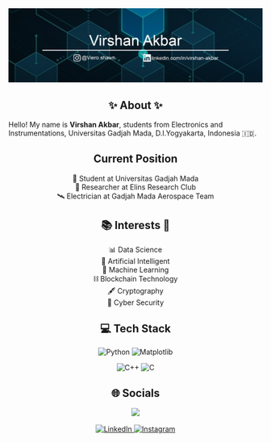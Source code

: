 <img src="banner.png"  alt="Profile Banner"  />

<h2 align="center">✨ About ✨</h2>
<p align="left">
  Hello! My name is <b>Virshan Akbar</b>, students from Electronics and Instrumentations, Universitas Gadjah Mada, D.I.Yogyakarta, Indonesia 🇮🇩.
</p>

<h2 align="center">Current Position</h2>
<p align="center">
  📓 Student at Universitas Gadjah Mada<br>
  🔭 Researcher at Elins Research Club<br>
  🛰️ Electrician at Gadjah Mada Aerospace Team<br>
</p>

<h2 align="center">📚 Interests 🔬</h2>
<p align="center">
  📊 Data Science<br>
  🤖 Artificial Intelligent<br>
  🧠 Machine Learning<br>
  ⛓ Blockchain Technology<br>
  🖋️ Cryptography<br>
  🔐 Cyber Security<br>
</p>

<h2 align="center">💻 Tech Stack</h2>
<p align="center">
  <img src="https://img.shields.io/badge/python-3670A0?style=for-the-badge&logo=python&logoColor=ffdd54" alt="Python">
  <img src="https://img.shields.io/badge/Matplotlib-%23ffffff.svg?style=for-the-badge&logo=Matplotlib&logoColor=black" alt="Matplotlib">
<p align="center">
  <img src="https://img.shields.io/badge/c++-%2300599C.svg?style=for-the-badge&logo=c%2B%2B&logoColor=white" alt="C++">
  <img src="https://img.shields.io/badge/c-%2300599C.svg?style=for-the-badge&logo=c&logoColor=white" alt="C">

<h2 align="center">🌐 Socials</h2>
<p align="center">
  <a href="https://www.github.com/VirshanAkbar" target="_blank" rel="noreferrer"><img
src="https://img.shields.io/github/followers/VirshanAkbar?logo=github&style=for-the-badge&color=0891b2&labelColor=1c1917" /></a> 
</p>

<p align="center">
  <a href="https://www.linkedin.com/in/virshan-akbar" target="_blank" rel="noreferrer">
    <img src="https://img.shields.io/badge/linkedin-%230077B5.svg?style=for-the-badge&logo=linkedin&logoColor=white" alt="LinkedIn">
  </a>
  <a href="http://www.instagram.com/viero.shawn" target="_blank" rel="noreferrer">
    <img src="https://img.shields.io/badge/Instagram-%23E4405F.svg?style=for-the-badge&logo=Instagram&logoColor=white" alt="Instagram">
  </a>
</p>
